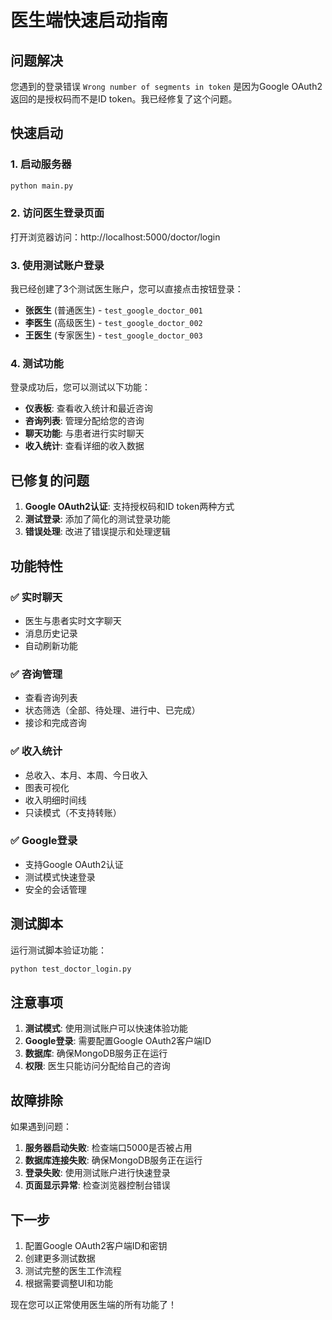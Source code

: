 # 医生端快速启动指南

## 问题解决

您遇到的登录错误 `Wrong number of segments in token` 是因为Google OAuth2返回的是授权码而不是ID token。我已经修复了这个问题。

## 快速启动

### 1. 启动服务器
```bash
python main.py
```

### 2. 访问医生登录页面
打开浏览器访问：http://localhost:5000/doctor/login

### 3. 使用测试账户登录
我已经创建了3个测试医生账户，您可以直接点击按钮登录：

- **张医生** (普通医生) - `test_google_doctor_001`
- **李医生** (高级医生) - `test_google_doctor_002`  
- **王医生** (专家医生) - `test_google_doctor_003`

### 4. 测试功能
登录成功后，您可以测试以下功能：

- **仪表板**: 查看收入统计和最近咨询
- **咨询列表**: 管理分配给您的咨询
- **聊天功能**: 与患者进行实时聊天
- **收入统计**: 查看详细的收入数据

## 已修复的问题

1. **Google OAuth2认证**: 支持授权码和ID token两种方式
2. **测试登录**: 添加了简化的测试登录功能
3. **错误处理**: 改进了错误提示和处理逻辑

## 功能特性

### ✅ 实时聊天
- 医生与患者实时文字聊天
- 消息历史记录
- 自动刷新功能

### ✅ 咨询管理  
- 查看咨询列表
- 状态筛选（全部、待处理、进行中、已完成）
- 接诊和完成咨询

### ✅ 收入统计
- 总收入、本月、本周、今日收入
- 图表可视化
- 收入明细时间线
- 只读模式（不支持转账）

### ✅ Google登录
- 支持Google OAuth2认证
- 测试模式快速登录
- 安全的会话管理

## 测试脚本

运行测试脚本验证功能：
```bash
python test_doctor_login.py
```

## 注意事项

1. **测试模式**: 使用测试账户可以快速体验功能
2. **Google登录**: 需要配置Google OAuth2客户端ID
3. **数据库**: 确保MongoDB服务正在运行
4. **权限**: 医生只能访问分配给自己的咨询

## 故障排除

如果遇到问题：

1. **服务器启动失败**: 检查端口5000是否被占用
2. **数据库连接失败**: 确保MongoDB服务正在运行
3. **登录失败**: 使用测试账户进行快速登录
4. **页面显示异常**: 检查浏览器控制台错误

## 下一步

1. 配置Google OAuth2客户端ID和密钥
2. 创建更多测试数据
3. 测试完整的医生工作流程
4. 根据需要调整UI和功能

现在您可以正常使用医生端的所有功能了！
